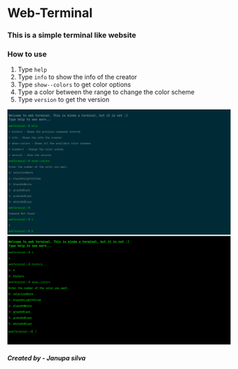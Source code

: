 # Web-Terminal

### This is a simple terminal like website

### How to use

1. Type `help`
2. Type `info` to show the info of the creator
3. Type `show--colors` to get color options
4. Type a color between the range to change the color scheme
5. Type `version` to get the version

![Web terminal](./images/screenshot.png)
![Web terminal](./images/screenshot2.png)

##### Created by - Janupa silva
